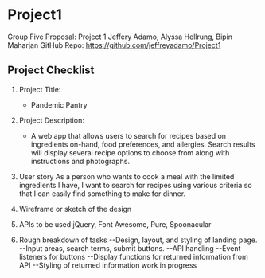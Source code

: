 # Project1

Group Five Proposal: Project 1
Jeffery Adamo, Alyssa Hellrung, Bipin Maharjan
GitHub Repo: https://github.com/jeffreyadamo/Project1

## Project Checklist

1) Project Title:
    * Pandemic Pantry

2) Project Description:
    *  A web app that allows users to search for recipes based on ingredients on-hand, food preferences, and allergies. Search results will display several recipe options to choose from along with instructions and photographs.


3) User story
    As a person who wants to cook a meal with the limited ingredients I have, I want to search for recipes using various criteria so that I can easily find something to make for dinner.


4) Wireframe or sketch of the design


5) APIs to be used
jQuery, Font Awesome, Pure, Spoonacular


6) Rough breakdown of tasks
--Design, layout, and styling of landing page.
--Input areas, search terms, submit buttons.
--API handling
--Event listeners for buttons
--Display functions for returned information from API
--Styling of returned information
work in progress

